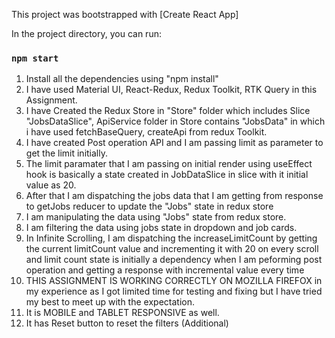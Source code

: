 This project was bootstrapped with [Create React App]

In the project directory, you can run:

### `npm start`

1. Install all the dependencies using "npm install"
2. I have used Material UI, React-Redux, Redux Toolkit, RTK Query in this Assignment.
3. I have Created the Redux Store in "Store" folder which includes Slice "JobsDataSlice", ApiService folder in Store contains "JobsData" in which i have used fetchBaseQuery, createApi from redux Toolkit.
4. I have created Post operation API and I am passing limit as parameter to get the limit initially.
5. The limit paramater that I am passing on initial render using useEffect hook is basically a state created in JobDataSlice in slice with it initial value as 20.
6. After that I am dispatching the jobs data that I am getting from response to getJobs reducer to update the "Jobs" state in redux store
7. I am manipulating the data using "Jobs" state from redux store.
8. I am filtering the data using jobs state in dropdown and job cards.
9. In Infinite Scrolling, I am dispatching the increaseLimitCount by getting the current limitCount value and incrementing it with 20 on every scroll and limit count state is initially a dependency when I am peforming post operation and getting a response with incremental value every time
10. THIS ASSIGNMENT IS WORKING CORRECTLY ON MOZILLA FIREFOX in my experience as I got limited time for testing and fixing but I have tried my best to meet up with the expectation.
11. It is MOBILE and TABLET RESPONSIVE as well.
12. It has Reset button to reset the filters (Additional)
